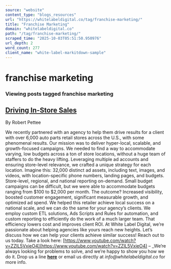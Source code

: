 ```yaml
---
source: "website"
content_type: "blogs_resources"
url: "https://whitelabeldigital.co/tag/franchise-marketing/"
title: "Franchise Marketing"
domain: "whitelabeldigital.co"
path: "/tag/franchise-marketing/"
scraped_time: "2025-10-03T05:51:50.950976"
url_depth: 2
word_count: 277
client_name: "white-label-markitdown-sample"
---
```


# franchise marketing

### Viewing posts tagged franchise marketing

## [Driving In-Store Sales](https://whitelabeldigital.co/driving-in-store-sales/)

By Robert Pettee

We recently partnered with an agency to help them drive results for a client with over 6,000 auto parts retail stores across the U.S., with some phenomenal results. Our mission was to deliver hyper-local, scalable, and growth-focused campaigns. We needed to find a way to accommodate varying, low budgets across a ton of store locations, without a huge team of staffers to do the heavy lifting. Leveraging multiple ad accounts and ensuring store-level relevance, we crafted a unique strategy for each location. Imagine this: 32,000 distinct ad assets, including text, images, and videos, with location-specific phone numbers, landing pages, and budgets. Store-level, regional, and national reporting on-demand. Small budget campaigns can be difficult, but we were able to accommodate budgets ranging from $100 to $2,000 per month. The outcome? Increased visibility, boosted customer engagement, significant measurable growth, and optimized ad spend. We helped this retailer achieve local success on a national scale, and we can do the same for your agency’s clients. We employ custom ETL solutions, Ads Scripts and Rules for automation, and custom reporting to efficiently do the work of a much larger team. That efficiency lowers cost and improves client ROI. At White Label Digital, we’re passionate about helping agencies like yours reach new heights. Let’s discuss how we can help your clients achieve similar success! Reach out to us today. Take a look here: [https://www.youtube.com/watch?v=ZZIL5VxieO4](https://www.youtube.com/watch?v=ZZIL5VxieO4) – _We’re always looking for problems to solve, and we’re happy to show you how we do it. Drop us a line [**here**](https://whitelabeldigital.co/contact/) or email us directly at _info@whitelabeldigital.co_ for more info.